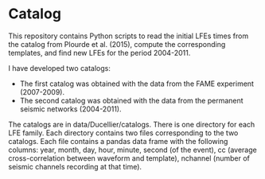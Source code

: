 # Catalog

This repository contains Python scripts to read the initial LFEs times from the catalog from Plourde et al. (2015), compute the corresponding templates, and find new LFEs for the period 2004-2011.

I have developed two catalogs:
- The first catalog was obtained with the data from the FAME experiment (2007-2009).
- The second catalog was obtained with the data from the permanent seismic networks (2004-2011).

The catalogs are in data/Ducellier/catalogs. There is one directory for each LFE family. Each directory contains two files corresponding to the two catalogs. Each file contains a pandas data frame with the following columns: year, month, day, hour, minute, second (of the event), cc (average cross-correlation between waveform and template), nchannel (number of seismic channels recording at that time).
